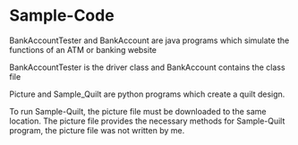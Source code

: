 # Sample-Code


BankAccountTester and BankAccount are java programs which simulate the functions of an ATM or banking website

BankAccountTester is the driver class and BankAccount contains the class file


Picture and Sample_Quilt are python programs which create a quilt design.

To run Sample-Quilt, the picture file must be downloaded to the same location. The picture file provides the necessary methods for Sample-Quilt program, the picture file was not written by me.



